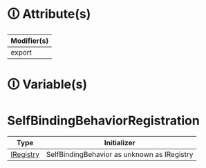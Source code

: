 # &#128712; Attribute(s)

| Modifier(s)                            |
|----------------------------------------|
| export |

# &#128712; Variable(s)

# SelfBindingBehaviorRegistration

| Type                        | Initializer                       |
|-----------------------------|-----------------------------------|
| [IRegistry](https://hamedfathi.gitbook.io/aurelia-2-doc-api/kernel/interface/di/iregistry) | SelfBindingBehavior as unknown as IRegistry |